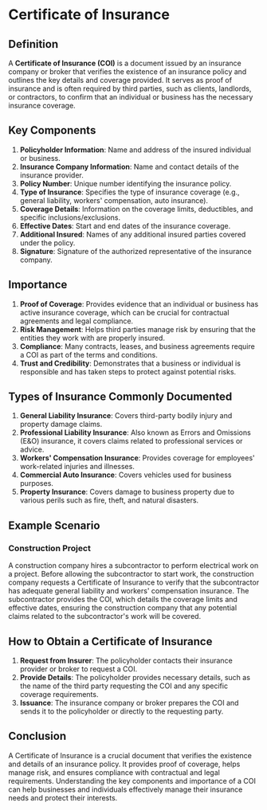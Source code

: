 # Certificate of Insurance

## Definition
A **Certificate of Insurance (COI)** is a document issued by an insurance company or broker that verifies the existence of an insurance policy and outlines the key details and coverage provided. It serves as proof of insurance and is often required by third parties, such as clients, landlords, or contractors, to confirm that an individual or business has the necessary insurance coverage.

## Key Components
1. **Policyholder Information**: Name and address of the insured individual or business.
2. **Insurance Company Information**: Name and contact details of the insurance provider.
3. **Policy Number**: Unique number identifying the insurance policy.
4. **Type of Insurance**: Specifies the type of insurance coverage (e.g., general liability, workers' compensation, auto insurance).
5. **Coverage Details**: Information on the coverage limits, deductibles, and specific inclusions/exclusions.
6. **Effective Dates**: Start and end dates of the insurance coverage.
7. **Additional Insured**: Names of any additional insured parties covered under the policy.
8. **Signature**: Signature of the authorized representative of the insurance company.

## Importance
1. **Proof of Coverage**: Provides evidence that an individual or business has active insurance coverage, which can be crucial for contractual agreements and legal compliance.
2. **Risk Management**: Helps third parties manage risk by ensuring that the entities they work with are properly insured.
3. **Compliance**: Many contracts, leases, and business agreements require a COI as part of the terms and conditions.
4. **Trust and Credibility**: Demonstrates that a business or individual is responsible and has taken steps to protect against potential risks.

## Types of Insurance Commonly Documented
1. **General Liability Insurance**: Covers third-party bodily injury and property damage claims.
2. **Professional Liability Insurance**: Also known as Errors and Omissions (E&O) insurance, it covers claims related to professional services or advice.
3. **Workers' Compensation Insurance**: Provides coverage for employees' work-related injuries and illnesses.
4. **Commercial Auto Insurance**: Covers vehicles used for business purposes.
5. **Property Insurance**: Covers damage to business property due to various perils such as fire, theft, and natural disasters.

## Example Scenario
### Construction Project
A construction company hires a subcontractor to perform electrical work on a project. Before allowing the subcontractor to start work, the construction company requests a Certificate of Insurance to verify that the subcontractor has adequate general liability and workers' compensation insurance. The subcontractor provides the COI, which details the coverage limits and effective dates, ensuring the construction company that any potential claims related to the subcontractor's work will be covered.

## How to Obtain a Certificate of Insurance
1. **Request from Insurer**: The policyholder contacts their insurance provider or broker to request a COI.
2. **Provide Details**: The policyholder provides necessary details, such as the name of the third party requesting the COI and any specific coverage requirements.
3. **Issuance**: The insurance company or broker prepares the COI and sends it to the policyholder or directly to the requesting party.

## Conclusion
A Certificate of Insurance is a crucial document that verifies the existence and details of an insurance policy. It provides proof of coverage, helps manage risk, and ensures compliance with contractual and legal requirements. Understanding the key components and importance of a COI can help businesses and individuals effectively manage their insurance needs and protect their interests.

